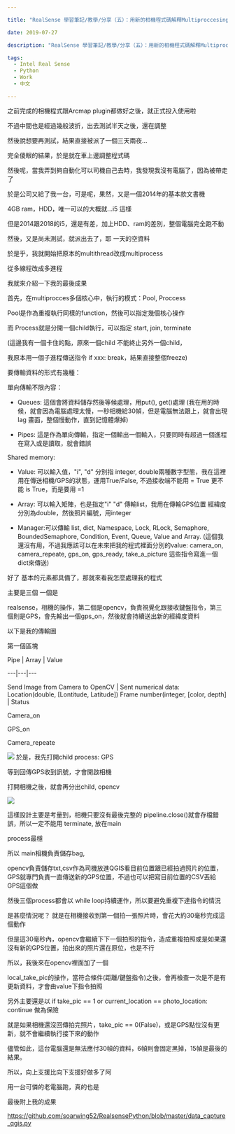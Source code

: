 ```yaml
---

title: "RealSense 學習筆記/教學/分享（五）：用新的相機程式碼解釋Multiproccesing"

date: 2019-07-27

description: "RealSense 學習筆記/教學/分享（五）：用新的相機程式碼解釋Multiproccesing"

tags:
  - Intel Real Sense
  - Python
  - Work
  - 中文

---
```


之前完成的相機程式跟Arcmap plugin都做好之後，就正式投入使用啦

不過中間也是經過幾般波折，出去測試半天之後，還在調整

然後說想要再測試，結果直接被派了一個三天兩夜...

完全傻眼的結果，於是就在車上邊調整程式碼

然後呢，當我弄到夠自動化可以司機自己去時，我發現我沒有電腦了，因為被帶走了

於是公司又給了我一台，可是呢，果然，又是一個2014年的基本款文書機

4GB ram，HDD，唯一可以的大概就...i5 這樣

但是2014跟2018的i5，還是有差，加上HDD、ram的差別，整個電腦完全跑不動

然後，又是尚未測試，就派出去了，耶 一天的空資料

於是乎，我就開始把原本的multithread改成multiprocess

從多線程改成多進程

我就來介紹一下我的最後成果

首先，在multiprocces多個核心中，執行的模式：Pool, Proccess

Pool是作為重複執行同樣的function，然後可以指定幾個核心操作

而 Process就是分開一個child執行，可以指定 start, join, terminate

(這邊我有一個卡住的點，原來一個child 不能終止另外一個child，

我原本用一個子進程傳送指令 if xxx: break，結果直接整個freeze)

要傳輸資料的形式有幾種：

單向傳輸不限內容：

  * Queues: 這個會將資料儲存然後等候處理，用put(), get()處理 (我在用的時候，就會因為電腦處理太慢，一秒相機給30幀，但是電腦無法跟上，就會出現lag 畫面，整個慢動作，直到記憶體爆掉)

  * Pipes: 這是作為單向傳輸，指定一個輸出一個輸入，只要同時有超過一個進程在寫入或是讀取，就會錯誤

Shared memory:

  * Value: 可以輸入值，"i", "d" 分別指 integer, double兩種數字型態，我在這裡用在傳送相機/GPS的狀態，運用True/False, 不過接收端不能用 = True 更不能 is True，而是要用 =1

  * Array: 可以輸入矩陣，也是指定"i" "d" 傳輸list，我用在傳輸GPS位置 經緯度分別為double，然後照片編號，用integer

  * Manager:可以傳輸 list, dict, Namespace, Lock, RLock, Semaphore, BoundedSemaphore, Condition, Event, Queue, Value and Array.  (這個我還沒有用，不過我應該可以在未來把我的程式裡面分別的value: camera_on, camera_repeate, gps_on, gps_ready, take_a_picture 這些指令寫進一個dict來傳送)

好了 基本的元素都具備了，那就來看我怎麼處理我的程式

主要是三個 一個是

realsense，相機的操作，第二個是opencv，負責視覺化跟接收鍵盤指令，第三個則是GPS，會先輸出一個gps_on，然後就會持續送出新的經緯度資料

以下是我的傳輸圖

第一個區塊

  

Pipe |  Array |  Value  

---|---|---  

Send Image from Camera to OpenCV | Sent numerical data: Location(double, [Lontitude, Latitude]) Frame number(integer, [color, depth] | Status  

Camera_on  

GPS_on  

Camera_repeate  

  

![](https://docs.google.com/drawings/d/sEAI2h32VOm_sm_hxYxLc9g/image?w=473&h=338&rev=159&ac=1&parent=15Yw-S2pKAyLokV-AQE1tGBaelVrrLx9VSNZQoKMkZpA)
於是，我先打開child process: GPS

等到回傳GPS收到訊號，才會開啟相機

  

打開相機之後，就會再分出child, opencv

  

![](https://docs.google.com/drawings/d/solpMRrrRZbV8_Kle-Zh9RQ/image?w=585&h=475&rev=416&ac=1&parent=15Yw-S2pKAyLokV-AQE1tGBaelVrrLx9VSNZQoKMkZpA)
  

這樣設計主要是考量到，相機只要沒有最後完整的 pipeline.close()就會存檔錯誤，所以一定不能用 terminate, 放在main

process最穩

  

所以 main相機負責儲存bag,

opencv負責儲存txt,csv作為司機放進QGIS看目前位置跟已經拍過照片的位置，GPS就專門負責一直傳送新的GPS位置，不過也可以把寫目前位置的CSV丟給GPS這個做

  

然後三個process都會以 while loop持續運作，所以要避免重複下達指令的情況

是甚麼情況呢？ 就是在相機接收到第一個拍一張照片時，會花大約30毫秒完成這個動作

但是這30毫秒內，opencv會繼續下下一個拍照的指令，造成重複拍照或是如果還沒有新的GPS位置，拍出來的照片還在原位，也是不行

  

所以，我後來在opencv裡面加了一個

local_take_pic的操作，當符合條件(距離/鍵盤指令)之後，會再檢查一次是不是有更新資料，才會由value下指令拍照

另外主要還是以 if take_pic == 1 or current_location == photo_location: continue 做為保險

就是如果相機還沒回傳拍完照片，take_pic == 0(False)，或是GPS點位沒有更新，就不會繼續執行接下來的動作

  

儘管如此，這台電腦還是無法應付30幀的資料，6幀則會固定黑掉，15幀是最後的結果。

所以，向上支援比向下支援好做多了阿

  

用一台可憐的老電腦跑，真的也是

  

最後附上我的成果

  

<https://github.com/soarwing52/RealsensePython/blob/master/data_capture_qgis.py>


